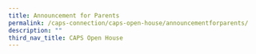 ```yaml
---
title: Announcement for Parents
permalink: /caps-connection/caps-open-house/announcementforparents/
description: ""
third_nav_title: CAPS Open House
---
```

